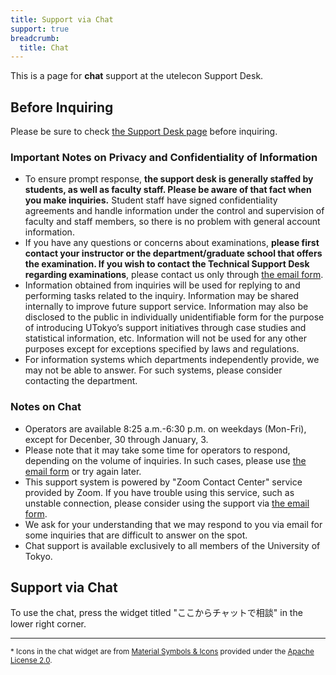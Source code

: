 ```yaml
---
title: Support via Chat
support: true
breadcrumb:
  title: Chat
---
```


This is a page for **chat** support at the utelecon Support Desk.

## Before Inquiring

Please be sure to check [the Support Desk page](./) before inquiring.

### Important Notes on Privacy and Confidentiality of Information 

- To ensure prompt response, **the support desk is generally staffed by students, as well as faculty staff. Please be aware of that fact when you make inquiries.** Student staff have signed confidentiality agreements and handle information under the control and supervision of faculty and staff members, so there is no problem with general account information.
- If you have any questions or concerns about examinations, **please first contact your instructor or the department/graduate school that offers the examination. If you wish to contact the Technical Support Desk regarding examinations**, please contact us only through [the email form](./email-form). 
- Information obtained from inquiries will be used for replying to and performing tasks related to the inquiry. Information may be shared internally to improve future support service. Information may also be disclosed to the public in individually unidentifiable form for the purpose of introducing UTokyo’s support initiatives through case studies and statistical information, etc. Information will not be used for any other purposes except for exceptions specified by laws and regulations.
- For information systems which departments independently provide, we may not be able to answer. For such systems, please consider contacting the department.

### Notes on Chat

- Operators are available 8:25 a.m.-6:30 p.m. on weekdays (Mon-Fri), except for Decenber, 30 through January, 3.
- Please note that it may take some time for operators to respond, depending on the volume of inquiries.
  In such cases, please use [the email form](./email-form) or try again later.
- This support system is powered by "Zoom Contact Center" service provided by Zoom.
  If you have trouble using this service, such as unstable connection, please consider using the support via [the email form](./email-form).
- We ask for your understanding that we may respond to you via email for some inquiries that are difficult to answer on the spot.
- Chat support is available exclusively to all members of the University of Tokyo.

## Support via Chat

To use the chat, press the widget titled "ここからチャットで相談" in the lower right corner.

---

<small>* Icons in the chat widget are from <a href="https://fonts.google.com/icons">Material Symbols & Icons</a> provided under the <a href="https://www.apache.org/licenses/LICENSE-2.0">Apache License 2.0</a>.</small>
